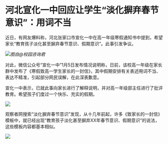 # 河北宣化一中回应让学生“淡化摒弃春节意识”：用词不当

近日，有网友爆料称，河北张家口市宣化一中在高一年级寒假通知书中提到，希望家长“教育孩子淡化甚至摒弃春节意识、假期意识”。此事引发争议。

![](https://inews.gtimg.com/newsapp_bt/0/15596421225/1000)_图自@校园咨询君_

对此，微信公众号“宣化一中”1月5日发布情况说明称，日前，该校高一年级在家长群中发布了《寒假致高一学生家长的一封信》，其中假期安排有关表述用词不当、表达不精准，引起部分网民误解，在此深表歉意。

宣化一中表示，已就此事向家长进行了解释说明，并对高一年级部主任进行了批评教育。希望孩子们度过一个快乐、充实的假期。

![](https://inews.gtimg.com/newsapp_bt/0/15596421235/1000)

观察者网搜索“淡化摒弃春节意识”发现，从十几年前起，许多《致家长的一封信》模板中，就已经出现“教育孩子淡化甚至摒弃XX年春节意识、假期意识”的说法，这些模板内容都基本相似。

![](https://inews.gtimg.com/newsapp_bt/0/15596421241/1000)

